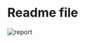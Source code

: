 # Readme file

<img src="https://contenthub-static.grammarly.com/blog/wp-content/uploads/2021/12/how-to-write-a-report.jpeg" alt="report">
